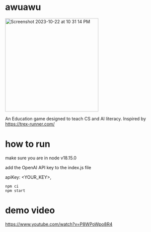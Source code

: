 # awuawu
<img width="300" height="300" alt="Screenshot 2023-10-22 at 10 31 14 PM" src="https://github.com/CharlieChenyuZhang/awuawu/assets/22360911/cde9c965-580f-4219-bf4a-ceba6be72c28">

An Education game designed to teach CS and AI literacy. Inspired by https://trex-runner.com/

# how to run

make sure you are in node v18.15.0

add the OpenAI API key to the index.js file

apiKey: <YOUR_KEY>,

```
npm ci
npm start
```

# demo video

https://www.youtube.com/watch?v=P8WPoWpo8R4
